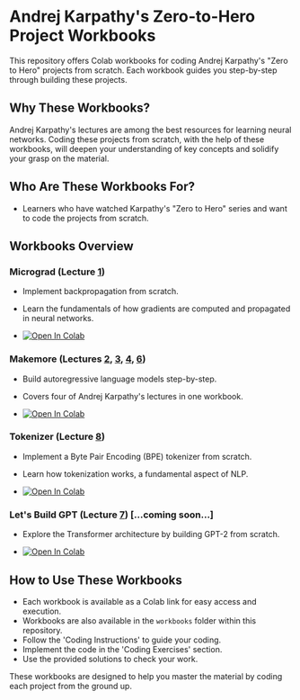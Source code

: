 # Andrej Karpathy's Zero-to-Hero Project Workbooks

This repository offers Colab workbooks for coding Andrej Karpathy's "Zero to Hero" projects from scratch. Each workbook guides you step-by-step through building these projects.

## Why These Workbooks?

Andrej Karpathy's lectures are among the best resources for learning neural networks. Coding these projects from scratch, with the help of these workbooks, will deepen your understanding of key concepts and solidify your grasp on the material.

## Who Are These Workbooks For?

- Learners who have watched Karpathy's "Zero to Hero" series and want to code the projects from scratch.

## Workbooks Overview

### Micrograd (Lecture [1](https://www.youtube.com/watch?v=VMj-3S1tku0))

- Implement backpropagation from scratch.
- Learn the fundamentals of how gradients are computed and propagated in neural networks.

- [![Open In Colab](https://colab.research.google.com/assets/colab-badge.svg)](https://colab.research.google.com/drive/107zebuE_-TRgprpLmC01zH2DWkiZv6pq?usp=sharing)

### Makemore (Lectures [2](https://www.youtube.com/watch?v=PaCmpygFfXo), [3](https://www.youtube.com/watch?v=TCH_1BHY58I), [4](https://www.youtube.com/watch?v=P6sfmUTpUmc), [6](https://www.youtube.com/watch?v=t3YJ5hKiMQ0))

- Build autoregressive language models step-by-step.
- Covers four of Andrej Karpathy's lectures in one workbook.

- [![Open In Colab](https://colab.research.google.com/assets/colab-badge.svg)](https://colab.research.google.com/drive/1XflwBQJGUNRs8bAnZO6j4bJPDCfEyU1j?usp=sharing)

### Tokenizer (Lecture [8](https://www.youtube.com/watch?v=zduSFxRajkE))

- Implement a Byte Pair Encoding (BPE) tokenizer from scratch.
- Learn how tokenization works, a fundamental aspect of NLP.

- [![Open In Colab](https://colab.research.google.com/assets/colab-badge.svg)](https://colab.research.google.com/drive/1_tuTVcuKP1K9vn1hzSVboAXxBJRhJCfG?usp=sharing)

### Let's Build GPT (Lecture [7](https://www.youtube.com/watch?v=kCc8FmEb1nY)) [...coming soon...]

- Explore the Transformer architecture by building GPT-2 from scratch.

- [![Open In Colab](https://colab.research.google.com/assets/colab-badge.svg)](https://colab.research.google.com/drive/1676OablnqUQGApAr8DNe60x0ooW3Mqp7?usp=sharing)

## How to Use These Workbooks

- Each workbook is available as a Colab link for easy access and execution.
- Workbooks are also available in the `workbooks` folder within this repository.
- Follow the 'Coding Instructions' to guide your coding.
- Implement the code in the 'Coding Exercises' section.
- Use the provided solutions to check your work.

These workbooks are designed to help you master the material by coding each project from the ground up.
